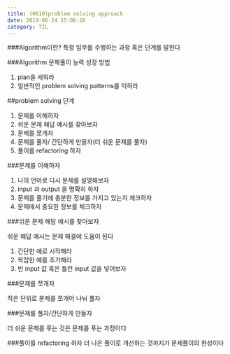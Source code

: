 ```yaml
---
title: (0619)problem solving approach
date: 2019-06-24 15:06:16
category: TIL
---
```


###Algorithm이란?
특정 임무를 수행하는 과정 혹은 단계를 말한다  

###Algorithm 문제풀이 능력 성장 방법

1. plan을 세워라
2. 일반적인 problem solving patterns를 익혀라

##problem solving 단계

1. 문제를 이해하자
2. 쉬운 문제 해답 예시를 찾아보자
3. 문제를 쪼개자
4. 문제를 풀자/ 간단하게 만들자(더 쉬운 문제를 풀자)
5. 풀이를 refactoring 하자

###문제를 이해하자

1. 나의 언어로 다시 문제를 설명해보자
2. input 과 output 을 명확히 하자
3. 문제를 풀기에 충분한 정보를 가지고 있는지 체크하자
4. 문제에서 중요한 정보를 체크하자

###쉬운 문제 해답 예시를 찾아보자

쉬운 해답 예시는 문제 해결에 도움이 된다  

1. 간단한 예로 시작해라
2. 복잡한 예를 추가해라
3. 빈 input 값 혹은 틀린 input 값을 넣어보자

###문제를 쪼개자

작은 단위로 문제를 쪼개어 나눠 풀자

###문제를 풀자/간단하게 만들자

더 쉬운 문제를 푸는 것은 문제를 푸는 과정이다

###풀이를 refactoring 하자
더 나은 풀이로 개선하는 것까지가 문제풀이의 완성이다

